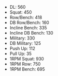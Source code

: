 * DL: 560
*  Squat: 450
*  Row/Bench: 418
*  DB Row/Bench: 160
*  Incline Bench: 335
*  Incline DB Bench: 130
*  Military: 330
*  DB Military: 125
*  Push Up: 112
*  Pull Up: 35
*  1RPM Squat: 930
*  1RPM Row: 750
*  1RPM Bench: 695
